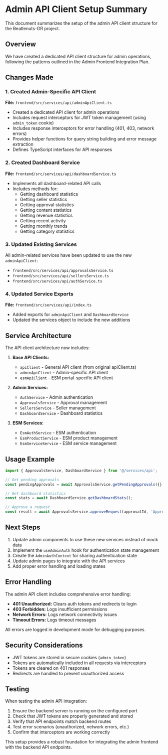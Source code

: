 # Admin API Client Setup Summary

This document summarizes the setup of the admin API client structure for the Beatlenuts-GR project.

## Overview

We have created a dedicated API client structure for admin operations, following the patterns outlined in the Admin Frontend Integration Plan.

## Changes Made

### 1. Created Admin-Specific API Client

**File:** `frontend/src/services/api/adminApiClient.ts`

- Created a dedicated API client for admin operations
- Includes request interceptors for JWT token management (using `admin_token` cookie)
- Includes response interceptors for error handling (401, 403, network errors)
- Provides helper functions for query string building and error message extraction
- Defines TypeScript interfaces for API responses

### 2. Created Dashboard Service

**File:** `frontend/src/services/api/dashboardService.ts`

- Implements all dashboard-related API calls
- Includes methods for:
  - Getting dashboard statistics
  - Getting seller statistics
  - Getting approval statistics
  - Getting content statistics
  - Getting revenue statistics
  - Getting recent activity
  - Getting monthly trends
  - Getting category statistics

### 3. Updated Existing Services

All admin-related services have been updated to use the new `adminApiClient`:

- `frontend/src/services/api/approvalsService.ts`
- `frontend/src/services/api/sellersService.ts`
- `frontend/src/services/api/authService.ts`

### 4. Updated Service Exports

**File:** `frontend/src/services/api/index.ts`

- Added exports for `adminApiClient` and `DashboardService`
- Updated the services object to include the new additions

## Service Architecture

The API client architecture now includes:

1. **Base API Clients:**
   - `apiClient` - General API client (from original apiClient.ts)
   - `adminApiClient` - Admin-specific API client
   - `esmApiClient` - ESM portal-specific API client

2. **Admin Services:**
   - `AuthService` - Admin authentication
   - `ApprovalsService` - Approval management
   - `SellersService` - Seller management
   - `DashboardService` - Dashboard statistics

3. **ESM Services:**
   - `EsmAuthService` - ESM authentication
   - `EsmProductService` - ESM product management
   - `EsmServiceService` - ESM service management

## Usage Example

```typescript
import { ApprovalsService, DashboardService } from '@/services/api';

// Get pending approvals
const pendingApprovals = await ApprovalsService.getPendingApprovals({}, 1, 10);

// Get dashboard statistics
const stats = await DashboardService.getDashboardStats();

// Approve a request
const result = await ApprovalsService.approveRequest(approvalId, 'Approved by admin');
```

## Next Steps

1. Update admin components to use these new services instead of mock data
2. Implement the `useAdminAuth` hook for authentication state management
3. Create the `AdminAuthContext` for sharing authentication state
4. Update admin pages to integrate with the API services
5. Add proper error handling and loading states

## Error Handling

The admin API client includes comprehensive error handling:

- **401 Unauthorized:** Clears auth tokens and redirects to login
- **403 Forbidden:** Logs insufficient permissions
- **Network Errors:** Logs network connectivity issues
- **Timeout Errors:** Logs timeout messages

All errors are logged in development mode for debugging purposes.

## Security Considerations

- JWT tokens are stored in secure cookies (`admin_token`)
- Tokens are automatically included in all requests via interceptors
- Tokens are cleared on 401 responses
- Redirects are handled to prevent unauthorized access

## Testing

When testing the admin API integration:

1. Ensure the backend server is running on the configured port
2. Check that JWT tokens are properly generated and stored
3. Verify that API endpoints match backend routes
4. Test error scenarios (unauthorized, network errors, etc.)
5. Confirm that interceptors are working correctly

This setup provides a robust foundation for integrating the admin frontend with the backend API endpoints.